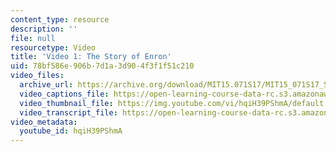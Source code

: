 ```yaml
---
content_type: resource
description: ''
file: null
resourcetype: Video
title: 'Video 1: The Story of Enron'
uid: 78bf586e-906b-7d1a-3d90-4f3f1f51c210
video_files:
  archive_url: https://archive.org/download/MIT15.071S17/MIT15_071S17_Session_5.4.02_300k.mp4
  video_captions_file: https://open-learning-course-data-rc.s3.amazonaws.com/15-071-the-analytics-edge-spring-2017/d9608dd5627052aea866a607465039bb_hqiH39PShmA.vtt
  video_thumbnail_file: https://img.youtube.com/vi/hqiH39PShmA/default.jpg
  video_transcript_file: https://open-learning-course-data-rc.s3.amazonaws.com/15-071-the-analytics-edge-spring-2017/708c8a3d5201f0153be0ace779dfdacd_hqiH39PShmA.pdf
video_metadata:
  youtube_id: hqiH39PShmA
---
```

